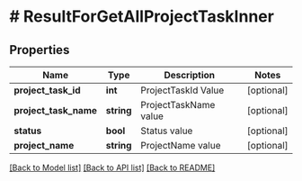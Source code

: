 # # ResultForGetAllProjectTaskInner

## Properties

Name | Type | Description | Notes
------------ | ------------- | ------------- | -------------
**project_task_id** | **int** | ProjectTaskId Value | [optional]
**project_task_name** | **string** | ProjectTaskName value | [optional]
**status** | **bool** | Status value | [optional]
**project_name** | **string** | ProjectName value | [optional]

[[Back to Model list]](../../README.md#models) [[Back to API list]](../../README.md#endpoints) [[Back to README]](../../README.md)
